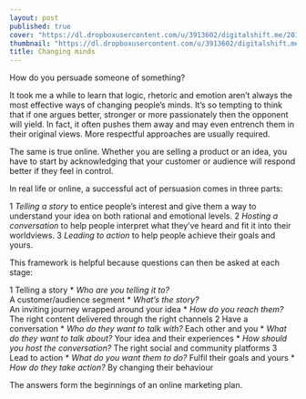 ```yaml
---
layout: post
published: true
cover: "https://dl.dropboxusercontent.com/u/3913602/digitalshift.me/2014-04-26/Connectome1600.jpg"
thumbnail: "https://dl.dropboxusercontent.com/u/3913602/digitalshift.me/2014-04-26/Connectome200.jpg"
title: Changing minds
---
```

How do you persuade someone of something? 

It took me a while to learn that logic, rhetoric and emotion aren’t always the most effective ways of changing people’s minds. It’s so tempting to think that if one argues better, stronger or more passionately then the opponent will yield. In fact, it often pushes them away and may even entrench them in their original views. More respectful approaches are usually required.

The same is true online. Whether you are selling a product or an idea, you have to start by  acknowledging that your customer or audience will respond better if they feel in control.

In real life or online, a successful act of persuasion comes in three parts:

1 _Telling a story_ to entice people’s interest and give them a way to understand your idea on both rational and emotional levels.
2 _Hosting a conversation_ to help people interpret what they’ve heard and fit it into their worldviews.
3 _Leading to action_ to help people achieve their goals and yours.

This framework is helpful because questions can then be asked at each stage:

1 Telling a story
    * _Who are you telling it to?_  
      A customer/audience segment
    * _What’s the story?_  
      An inviting journey wrapped around your idea
    * _How do you reach them?_   
      The right content delivered through the right channels
2 Have a conversation
    * _Who do they want to talk with?_ 
      Each other and you
    * _What do they want to talk about?_ 
      Your idea and their experiences
    * _How should you host the conversation?_ 
      The right social and community platforms
3 Lead to action
    * _What do you want them to do?_ 
      Fulfil their goals and yours
    * _How do they take action?_ 
      By changing their behaviour

The answers form the beginnings of an online marketing plan.
